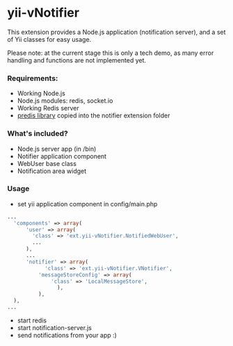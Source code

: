 # yii-vNotifier


This extension provides a Node.js application (notification server), and a set of Yii classes for easy usage.

Please note: at the current stage this is only a tech demo, as many error handling and functions are not implemented yet.

### Requirements:


* Working Node.js
* Node.js modules: redis, socket.io
* Working Redis server
* <a href="https://github.com/nrk/predis">predis library</a> copied into the notifier extension folder

### What's included?

* Node.js server app (in /bin)
* Notifier application component
* WebUser base class
* Notification area widget

### Usage

* set yii application component in config/main.php
```php
...
  'components' => array(
      'user' => array(
        'class' => 'ext.yii-vNotifier.NotifiedWebUser',
        ...
      ),
      ...
      'notifier' => array(
    	    'class' => 'ext.yii-vNotifier.VNotifier',
          'messageStoreConfig' => array(	
              'class' => 'LocalMessageStore',
			    ),
		  ),
  ),
...
```

* start redis
* start notification-server.js
* send notifications from your app :)


